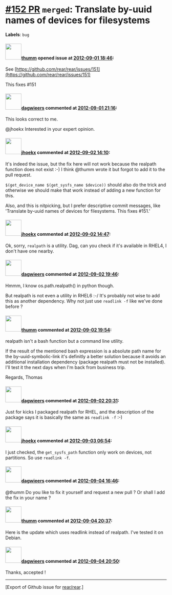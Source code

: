 [\#152 PR](https://github.com/rear/rear/pull/152) `merged`: Translate by-uuid names of devices for filesystems
==============================================================================================================

**Labels**: `bug`

#### <img src="https://avatars.githubusercontent.com/u/2016802?v=4" width="50">[thumm](https://github.com/thumm) opened issue at [2012-09-01 18:46](https://github.com/rear/rear/pull/152):

See
[https://github.com/rear/rear/issues/151](https://github.com/rear/rear/issues/151)

This fixes \#151

#### <img src="https://avatars.githubusercontent.com/u/388198?u=0732dee3fe5002278cfbf40359ec431bdcf5f06c&v=4" width="50">[dagwieers](https://github.com/dagwieers) commented at [2012-09-01 21:16](https://github.com/rear/rear/pull/152#issuecomment-8216633):

This looks correct to me.

@jhoekx Interested in your expert opinion.

#### <img src="https://avatars.githubusercontent.com/u/783473?v=4" width="50">[jhoekx](https://github.com/jhoekx) commented at [2012-09-02 14:10](https://github.com/rear/rear/pull/152#issuecomment-8222258):

It's indeed the issue, but the fix here will not work because the
realpath function does not exist :-) I think @thumm wrote it but forgot
to add it to the pull request.

`$(get_device_name $(get_sysfs_name $device))` should also do the trick
and otherwise we should make that work instead of adding a new function
for this.

Also, and this is nitpicking, but I prefer descriptive commit messages,
like 'Translate by-uuid names of devices for filesystems. This fixes
\#151.'

#### <img src="https://avatars.githubusercontent.com/u/783473?v=4" width="50">[jhoekx](https://github.com/jhoekx) commented at [2012-09-02 14:47](https://github.com/rear/rear/pull/152#issuecomment-8222569):

Ok, sorry, `realpath` is a utility. Dag, can you check if it's available
in RHEL4, I don't have one nearby.

#### <img src="https://avatars.githubusercontent.com/u/388198?u=0732dee3fe5002278cfbf40359ec431bdcf5f06c&v=4" width="50">[dagwieers](https://github.com/dagwieers) commented at [2012-09-02 19:46](https://github.com/rear/rear/pull/152#issuecomment-8225371):

Hmmm, I know os.path.realpath() in python though.

But realpath is not even a utility in RHEL6 :-/ It's probably not wise
to add this as another dependency. Why not just use `readlink -f` like
we've done before ?

#### <img src="https://avatars.githubusercontent.com/u/2016802?v=4" width="50">[thumm](https://github.com/thumm) commented at [2012-09-02 19:54](https://github.com/rear/rear/pull/152#issuecomment-8225437):

realpath isn't a bash function but a command line utility.

If the result of the mentioned bash expression is a absolute path name
for the by-uuid-symbolic-link it's definitly a better solution because
it avoids an additional installation dependency (package realpath must
not be installed). I'll test it the next days when I'm back from
business trip.

Regards, Thomas

#### <img src="https://avatars.githubusercontent.com/u/388198?u=0732dee3fe5002278cfbf40359ec431bdcf5f06c&v=4" width="50">[dagwieers](https://github.com/dagwieers) commented at [2012-09-02 20:31](https://github.com/rear/rear/pull/152#issuecomment-8225825):

Just for kicks I packaged realpath for RHEL, and the description of the
package says it is basically the same as `readlink -f` :-)

#### <img src="https://avatars.githubusercontent.com/u/783473?v=4" width="50">[jhoekx](https://github.com/jhoekx) commented at [2012-09-03 06:54](https://github.com/rear/rear/pull/152#issuecomment-8230760):

I just checked, the `get_sysfs_path` function only work on devices, not
partitions. So use `readlink -f`.

#### <img src="https://avatars.githubusercontent.com/u/388198?u=0732dee3fe5002278cfbf40359ec431bdcf5f06c&v=4" width="50">[dagwieers](https://github.com/dagwieers) commented at [2012-09-04 16:46](https://github.com/rear/rear/pull/152#issuecomment-8270121):

@thumm Do you like to fix it yourself and request a new pull ? Or shall
I add the fix in your name ?

#### <img src="https://avatars.githubusercontent.com/u/2016802?v=4" width="50">[thumm](https://github.com/thumm) commented at [2012-09-04 20:37](https://github.com/rear/rear/pull/152#issuecomment-8277879):

Here is the update which uses readlink instead of realpath. I've tested
it on Debian.

#### <img src="https://avatars.githubusercontent.com/u/388198?u=0732dee3fe5002278cfbf40359ec431bdcf5f06c&v=4" width="50">[dagwieers](https://github.com/dagwieers) commented at [2012-09-04 20:50](https://github.com/rear/rear/pull/152#issuecomment-8278350):

Thanks, accepted !

------------------------------------------------------------------------

\[Export of Github issue for
[rear/rear](https://github.com/rear/rear).\]
